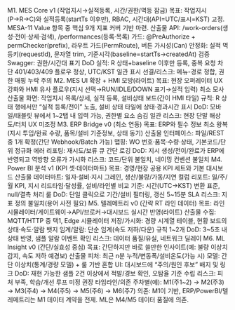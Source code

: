 M1. MES Core v1 (작업지시→실적등록, 시간/권한/멱등 잠금)
목표: 작업지시(P→R→C)와 실적등록(startTs 이후만), RBAC, 시간대(API=UTC/표시=KST) 고정. MESA-11 Value 항목 중 핵심 9개 지표 커버 기반 마련.
산출물
API: /work-orders(생성·전이·상세·검색), /performances(등록·목록)
가드: @PreAuthorize + permChecker(prefix), 라우트 가드(PermRoute), 버튼 가시성(Can)
안정화: 실적 멱등키(requestId), 문자열 trim, 기준시각(baseline=startTs→createdAt) 검증
Swagger: 권한/시간대 표기
DoD
실적: R 상태+baseline 이후만 등록, 중복 요청 차단
401/403/409 플로우 정상, UTC/KST 일관 표시
선결/리스크: 메뉴-경로 정합, 권한 매핑 누락 주의
M2. MES UI 확장 + HMI 모방(라이트)
목표: 현장 오퍼레이터 UX 강화와 HMI 유사 플로우(지시 선택→RUN/IDLE/DOWN 표기→실적 입력) 최소 모사
산출물
화면: 작업지시 목록/상세, 실적 등록, 설비상태 보드(간이 HMI 타일)
규칙: R 상태 행에서만 “실적 등록/전이” 노출, 설비 상태 타일에 상태·경과시간 표시
DoD: 모바일/태블릿 뷰에서 1~2탭 내 입력 가능, 권한별 요소 숨김 일관
리스크: 현장 단말 해상도/터치 UX 미조정
M3. ERP Bridge v0 (최소 연동)
목표: ERP와 필수 정보 최소 왕복(지시 투입/완료 수량, 품목/설비 기준정보, 상태 동기)
산출물
인터페이스: 파일/REST 중 1개 확정(간단 Webhook/Batch 가능)
맵핑: WO 번호·품목·수량·상태, 기본코드/단위 정규화
에러 리포팅: 재시도/보류 큐 간단 로깅
DoD: 지시 생성/전이/완료가 ERP에 반영되고 역방향 오류가 가시화
리스크: 코드/단위 불일치, 네이밍 컨벤션 불일치
M4. Power BI 분석 v1 (KPI 셋·데이터마트)
목표: 경영/현장 공용 KPI 세트와 기본 대시보드
산출물
데이터마트: 일자·설비·지시 그레인, 생산/불량/가동/지연 컬럼
리포트: 일/주/월 KPI, 지시 리드타임·달성률, 설비/라인별 비교
기준: 시간(UTC→KST) 변환 표준, null/결측 처리 룰
DoD: 단일 클릭으로 기간/설비 필터링, 갱신 5~15분 SLA
리스크: 지표 정의 불일치(용어 사전 필요)
M5. 텔레메트리 v0 (간략 RT 라인 데이터)
목표: 라인 시뮬레이터/게이트웨이→API/브로커→대시보드 실시간 반영(라이트)
산출물
수집: MQTT/HTTP 중 택1, Edge 시뮬레이터
저장/가시화: 경량 시계열 테이블, 현황 보드의 상태·속도·알람 뱃지
임계/알람: 단순 임계(속도 저하/다운) 규칙 1~2개
DoD: 3~5초 내 상태 반영, 샘플 알람 이벤트 확인
리스크: 데이터 품질/유실, 네트워크 딜레이
M6. ML Insight v0 (간단/실효성 중심)
목표: 간단하지만 바로 쓸만한 인사이트(예: 불량 이상치 감지, 속도 저하 예경보)
산출물
피처: 최근 n분 누적/변동폭/설비온도(가능 시)
모델: 간단 이상치(통계/경량 모델) + 룰 기반 혼합
UI: 대시보드에 “주의/원인 후보” 배지 및 링크
DoD: 재현 가능한 샘플 2건 이상에서 적발/경보 확인, 오탐율 기준 수립
리스크: 피처 부족, 학습/개선 루프 미정
권장 타임라인/의존
주차별(예): M1(주1~2) → M2(주3) → M3(주4) → M4(주5) → M5(주6) → M6(주7)
의존: M1이 기반, ERP/PowerBI/텔레메트리는 M1 데이터 계약을 전제. ML은 M4/M5 데이터 품질에 의존.